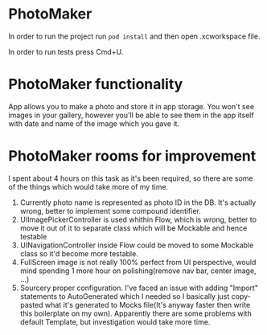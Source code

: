 # PhotoMaker
In order to run the project run `pod install` and then open .xcworkspace file.

In order to run tests press Cmd+U.

# PhotoMaker functionality
App allows you to make a photo and store it in app storage. You won't see images in your gallery, however you'll be able to see them in the app itself with date and name of the image which you gave it.

# PhotoMaker rooms for improvement

I spent about 4 hours on this task as it's been required, so there are some of the things which would take more of my time.

1) Currently photo name is represented as photo ID in the DB. It's actually wrong, better to implement some compound identifier.
2) UIImagePickerController is used whithin Flow, which is wrong, better to move it out of it to separate class which will be Mockable and hence testable
3) UINavigationController inside Flow could be moved to some Mockable class so it'd become more testable.
4) FullScreen image is not really 100% perfect from UI perspective, would mind spending 1 more hour on polishing(remove nav bar, center image, ...)
5) Sourcery proper configuration. I've faced an issue with adding "Import" statements to AutoGenerated which I needed so I basically just copy-pasted what it's generated to Mocks file(It's anyway faster then write this boilerplate on my own). Apparently there are some problems with default Template, but investigation would take more time.
